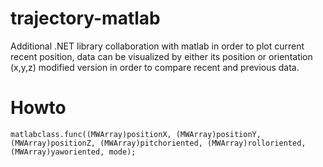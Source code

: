 # trajectory-matlab
Additional .NET library collaboration with matlab in order to plot current recent position, data can be visualized by either its position or orientation (x,y,z)
modified version in order to compare recent and previous data.

# Howto
`matlabclass.func((MWArray)positionX, (MWArray)positionY, (MWArray)positionZ, (MWArray)pitchoriented, (MWArray)rolloriented, (MWArray)yaworiented, mode);`
